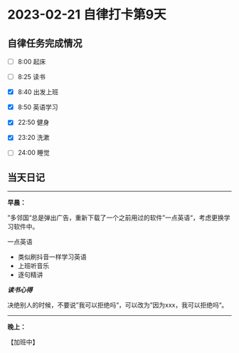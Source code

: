 # 2023-02-21 自律打卡第9天

## 自律任务完成情况

- [ ] 8:00 起床 
- [ ] 8:25 读书
- [x] 8:40 出发上班 
- [x] 8:50 英语学习


- [x] 22:50 健身
- [x] 23:20 洗漱
- [ ] 24:00 睡觉


## 当天日记

---
**早晨：**

”多邻国“总是弹出广告，重新下载了一个之前用过的软件”一点英语“，考虑更换学习软件中。

一点英语

- 类似刷抖音一样学习英语
- 上班听音乐
- 逐句精讲

***读书心得***

决绝别人的时候，不要说”我可以拒绝吗“，可以改为”因为xxx，我可以拒绝吗“。

---

**晚上：**

【加班中】


